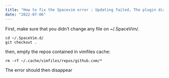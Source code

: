 ```yaml
---
title: "How to fix the Spacevim error : Updating failed, The plugin dir is dirty"
date: "2022-07-06"
---
```


First, make sure that you didn’t change any file on ~/.SpaceVim/.

```
cd ~/.SpaceVim.d/
git checkout .

```

then, empty the repos contained in vimfiles cache:

```
rm -rf ~/.cache/vimfiles/repos/github.com/*

```

The error should then disappear
